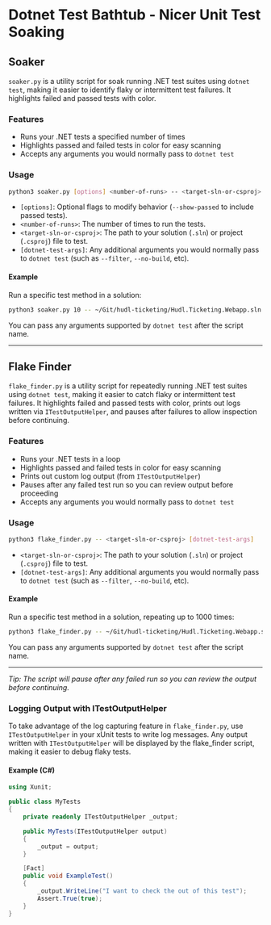 # Dotnet Test Bathtub - Nicer Unit Test Soaking

## Soaker

`soaker.py` is a utility script for soak running .NET test suites using `dotnet test`, making it easier to identify flaky or intermittent test failures. It highlights failed and passed tests with color.

### Features

- Runs your .NET tests a specified number of times
- Highlights passed and failed tests in color for easy scanning
- Accepts any arguments you would normally pass to `dotnet test`

### Usage

```sh
python3 soaker.py [options] <number-of-runs> -- <target-sln-or-csproj> [dotnet-test-args]
```

- `[options]`: Optional flags to modify behavior (`--show-passed` to include passed tests).
- `<number-of-runs>`: The number of times to run the tests.
- `<target-sln-or-csproj>`: The path to your solution (`.sln`) or project (`.csproj`) file to test.
- `[dotnet-test-args]`: Any additional arguments you would normally pass to `dotnet test` (such as `--filter`, `--no-build`, etc).

#### Example

Run a specific test method in a solution:

```sh
python3 soaker.py 10 -- ~/Git/hudl-ticketing/Hudl.Ticketing.Webapp.sln
```

You can pass any arguments supported by `dotnet test` after the script name.

---

## Flake Finder

`flake_finder.py` is a utility script for repeatedly running .NET test suites using `dotnet test`, making it easier to catch flaky or intermittent test failures. It highlights failed and passed tests with color, prints out logs written via `ITestOutputHelper`, and pauses after failures to allow inspection before continuing.

### Features

- Runs your .NET tests in a loop
- Highlights passed and failed tests in color for easy scanning
- Prints out custom log output (from `ITestOutputHelper`)
- Pauses after any failed test run so you can review output before proceeding
- Accepts any arguments you would normally pass to `dotnet test`

### Usage

```sh
python3 flake_finder.py -- <target-sln-or-csproj> [dotnet-test-args]
```

- `<target-sln-or-csproj>`: The path to your solution (`.sln`) or project (`.csproj`) file to test.
- `[dotnet-test-args]`: Any additional arguments you would normally pass to `dotnet test` (such as `--filter`, `--no-build`, etc).

#### Example

Run a specific test method in a solution, repeating up to 1000 times:

```sh
python3 flake_finder.py -- ~/Git/hudl-ticketing/Hudl.Ticketing.Webapp.sln --filter "Fully.Qualified.Test.Name=Hudl.Ticketing.Tests.Dao.TicketedEventDaoTests.GetTicketedEventsByPassConfigIdTests.GetTicketedEventsByPassConfigId_PassingFirst_ReturnsCorrectModel"
```

You can pass any arguments supported by `dotnet test` after the script name.

---

_Tip: The script will pause after any failed run so you can review the output before continuing._

### Logging Output with ITestOutputHelper

To take advantage of the log capturing feature in `flake_finder.py`, use `ITestOutputHelper` in your xUnit tests to write log messages. Any output written with `ITestOutputHelper` will be displayed by the flake_finder script, making it easier to debug flaky tests.

#### Example (C#)

```csharp
using Xunit;

public class MyTests
{
    private readonly ITestOutputHelper _output;

    public MyTests(ITestOutputHelper output)
    {
        _output = output;
    }

    [Fact]
    public void ExampleTest()
    {
        _output.WriteLine("I want to check the out of this test");
        Assert.True(true);
    }
}
```
